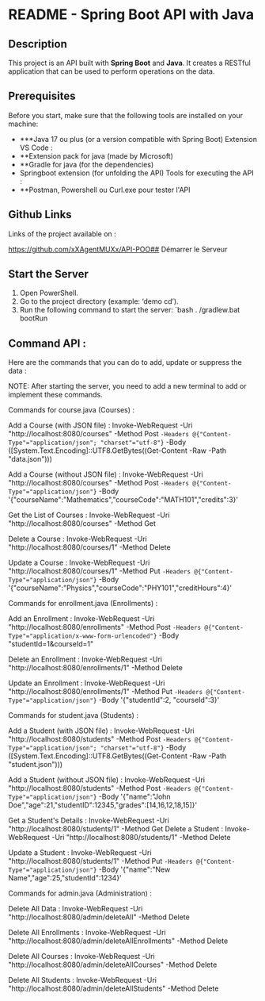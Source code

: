 # README - Spring Boot API with Java

## Description
This project is an API built with **Spring Boot** and **Java**. It creates a RESTful application that can be used to perform operations on the data.

## Prerequisites

Before you start, make sure that the following tools are installed on your machine:

- ***Java 17 ou plus (or a version compatible with Spring Boot)
Extension VS Code :
- **Extension pack for java (made by Microsoft)
- **Gradle for java (for the dependencies)
- Springboot extension (for unfolding the API)
Tools for executing the API :
- **Postman, Powershell ou Curl.exe pour tester l'API

## Github Links

Links of the project available on :

https://github.com/xXAgentMUXx/API-POO## Démarrer le Serveur

## Start the Server

1. Open PowerShell.
2. Go to the project directory (example: ‘demo cd’).
3. Run the following command to start the server:
   `bash
   . /gradlew.bat bootRun


## Command API :

Here are the commands that you can do to add, update or suppress the data :

NOTE: After starting the server, you need to add a new terminal to add or implement these commands.

Commands for course.java (Courses) :

Add a Course (with JSON file) :
Invoke-WebRequest -Uri "http://localhost:8080/courses" -Method Post `
-Headers @{"Content-Type"="application/json"; "charset"="utf-8"} `
-Body ([System.Text.Encoding]::UTF8.GetBytes((Get-Content -Raw -Path "data.json")))

Add a Course (without JSON file) :
Invoke-WebRequest -Uri "http://localhost:8080/courses" -Method Post `
-Headers @{"Content-Type"="application/json"} `
-Body '{"courseName":"Mathematics","courseCode":"MATH101","credits":3}'

Get the List of Courses :
Invoke-WebRequest -Uri "http://localhost:8080/courses" -Method Get

Delete a Course :
Invoke-WebRequest -Uri "http://localhost:8080/courses/1" -Method Delete

Update a Course :
Invoke-WebRequest -Uri "http://localhost:8080/courses/1" -Method Put `
-Headers @{"Content-Type"="application/json"} `
-Body '{"courseName":"Physics","courseCode":"PHY101","creditHours":4}'

Commands for enrollment.java (Enrollments) :

Add an Enrollment :
Invoke-WebRequest -Uri "http://localhost:8080/enrollments" -Method Post `
-Headers @{"Content-Type"="application/x-www-form-urlencoded"} `
-Body "studentId=1&courseId=1"

Delete an Enrollment :
Invoke-WebRequest -Uri "http://localhost:8080/enrollments/1" -Method Delete

Update an Enrollment :
Invoke-WebRequest -Uri "http://localhost:8080/enrollments/1" -Method Put `
-Headers @{"Content-Type"="application/json"} `
-Body '{"studentId":2, "courseId":3}'

Commands for student.java (Students) :

Add a Student (with JSON file) :
Invoke-WebRequest -Uri "http://localhost:8080/students" -Method Post `
-Headers @{"Content-Type"="application/json"; "charset"="utf-8"} `
-Body ([System.Text.Encoding]::UTF8.GetBytes((Get-Content -Raw -Path "student.json")))

Add a Student (without JSON file) :
Invoke-WebRequest -Uri "http://localhost:8080/students" -Method Post `
-Headers @{"Content-Type"="application/json"} `
-Body '{"name":"John Doe","age":21,"studentID":12345,"grades":[14,16,12,18,15]}'

Get a Student's Details : 
Invoke-WebRequest -Uri "http://localhost:8080/students/1" -Method Get
Delete a Student :
Invoke-WebRequest -Uri "http://localhost:8080/students/1" -Method Delete

Update a Student :
Invoke-WebRequest -Uri "http://localhost:8080/students/1" -Method Put `
-Headers @{"Content-Type"="application/json"} `
-Body '{"name":"New Name","age":25,"studentId":1234}'

Commands for admin.java (Administration) :

Delete All Data :
Invoke-WebRequest -Uri "http://localhost:8080/admin/deleteAll" -Method Delete

Delete All Enrollments :
Invoke-WebRequest -Uri "http://localhost:8080/admin/deleteAllEnrollments" -Method Delete

Delete All Courses :
Invoke-WebRequest -Uri "http://localhost:8080/admin/deleteAllCourses" -Method Delete

Delete All Students :
Invoke-WebRequest -Uri "http://localhost:8080/admin/deleteAllStudents" -Method Delete

